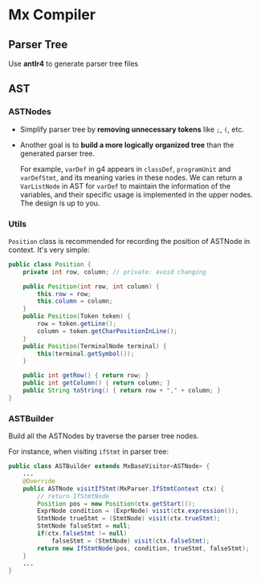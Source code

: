 # Mx Compiler

## Parser Tree

Use **antlr4** to generate parser tree files

## AST

### ASTNodes

- Simplify parser tree by **removing unnecessary tokens** like `;`, `(`, etc.

- Another goal is to **build a more logically organized tree** than the generated parser tree. 

  For example, `varDef` in g4 appears in `classDef`, `programUnit` and `varDefStmt`, and its meaning varies in these nodes. We can return a `VarListNode` in AST for `varDef` to maintain the information of the variables, and their specific usage is implemented in the upper nodes. The design is up to you.

### Utils

`Position` class is recommended for recording the position of ASTNode in context. It's very simple:

```java
public class Position {
    private int row, column; // private: avoid changing

    public Position(int row, int column) {
        this.row = row;
        this.column = column;
    }
    public Position(Token token) {
        row = token.getLine();
        column = token.getCharPositionInLine();
    }
    public Position(TerminalNode terminal) {
        this(terminal.getSymbol());
    }

    public int getRow() { return row; }
    public int getColumn() { return column; }
    public String toString() { return row + "," + column; }
}
```

### ASTBuilder

Build all the ASTNodes by traverse the parser tree nodes.

For instance, when visiting `ifStmt` in parser tree:

```java
public class ASTBuilder extends MxBaseVisitor<ASTNode> {
	...
    @Override
    public ASTNode visitIfStmt(MxParser.IfStmtContext ctx) {
        // return IfStmtNode
        Position pos = new Position(ctx.getStart());
        ExprNode condition = (ExprNode) visit(ctx.expression());
        StmtNode trueStmt = (StmtNode) visit(ctx.trueStmt);
        StmtNode falseStmt = null;
        if(ctx.falseStmt != null)
            falseStmt = (StmtNode) visit(ctx.falseStmt);
        return new IfStmtNode(pos, condition, trueStmt, falseStmt);
    }
    ...
}
```

